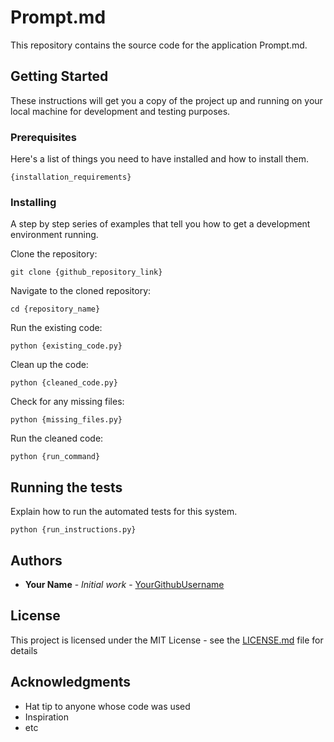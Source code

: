 # Prompt.md

This repository contains the source code for the application Prompt.md.

## Getting Started

These instructions will get you a copy of the project up and running on your local machine for development and testing purposes.

### Prerequisites

Here's a list of things you need to have installed and how to install them.

```
{installation_requirements}
```

### Installing

A step by step series of examples that tell you how to get a development environment running.

Clone the repository:

```
git clone {github_repository_link}
```

Navigate to the cloned repository:

```
cd {repository_name}
```

Run the existing code:

```
python {existing_code.py}
```

Clean up the code:

```
python {cleaned_code.py}
```

Check for any missing files:

```
python {missing_files.py}
```

Run the cleaned code:

```
python {run_command}
```

## Running the tests

Explain how to run the automated tests for this system.

```
python {run_instructions.py}
```

## Authors

* **Your Name** - *Initial work* - [YourGithubUsername](https://github.com/YourGithubUsername)

## License

This project is licensed under the MIT License - see the [LICENSE.md](LICENSE.md) file for details

## Acknowledgments

* Hat tip to anyone whose code was used
* Inspiration
* etc